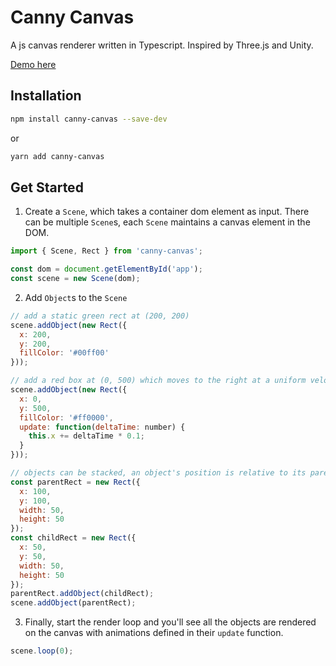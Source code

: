 # Canny Canvas

A js canvas renderer written in Typescript. Inspired by Three.js and Unity.

[Demo here](https://southpawgoblin.github.io/canny-canvas/)

## Installation

```bash
npm install canny-canvas --save-dev
```

or

```bash
yarn add canny-canvas
```

## Get Started

1. Create a `Scene`, which takes a container dom element as input. There can be multiple `Scene`s, each `Scene` maintains a canvas element in the DOM.

```js
import { Scene, Rect } from 'canny-canvas';

const dom = document.getElementById('app');
const scene = new Scene(dom);
```

2. Add `Object`s to the `Scene`

```js
// add a static green rect at (200, 200)
scene.addObject(new Rect({
  x: 200,
  y: 200,
  fillColor: '#00ff00'
}));

// add a red box at (0, 500) which moves to the right at a uniform velocity.
scene.addObject(new Rect({
  x: 0,
  y: 500,
  fillColor: '#ff0000',
  update: function(deltaTime: number) {
    this.x += deltaTime * 0.1;
  }
}));

// objects can be stacked, an object's position is relative to its parent
const parentRect = new Rect({
  x: 100,
  y: 100,
  width: 50,
  height: 50
});
const childRect = new Rect({
  x: 50,
  y: 50,
  width: 50,
  height: 50
});
parentRect.addObject(childRect);
scene.addObject(parentRect);
```

3. Finally, start the render loop and you'll see all the objects are rendered on the canvas with animations defined in their `update` function.

```js
scene.loop(0);
```
